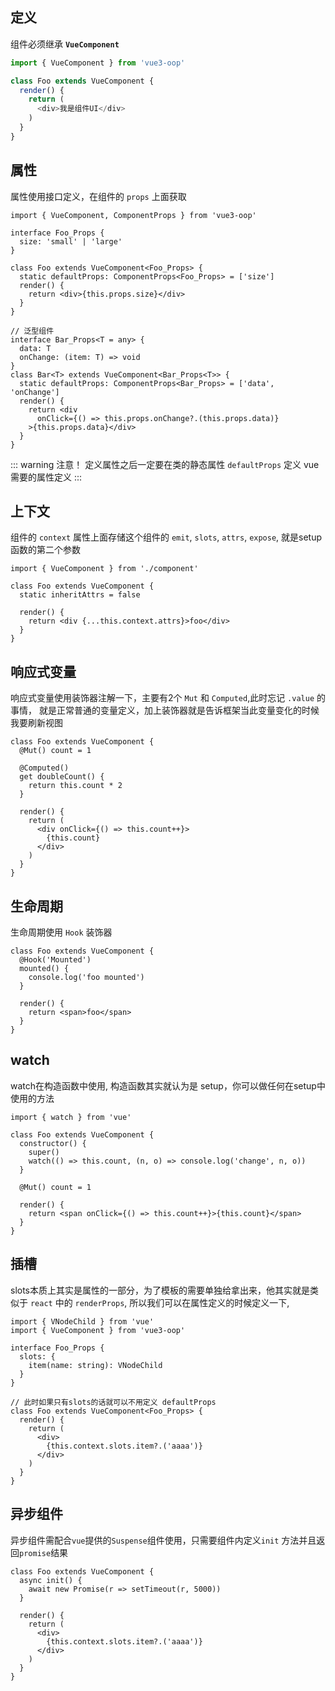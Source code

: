 ## 定义

组件必须继承 **`VueComponent`**

```typescript
import { VueComponent } from 'vue3-oop'

class Foo extends VueComponent {
  render() {
    return (
      <div>我是组件UI</div>
    )
  }
}
```

## 属性

属性使用接口定义，在组件的 `props` 上面获取

```tsx
import { VueComponent, ComponentProps } from 'vue3-oop'

interface Foo_Props {
  size: 'small' | 'large'
}

class Foo extends VueComponent<Foo_Props> {
  static defaultProps: ComponentProps<Foo_Props> = ['size']
  render() {
    return <div>{this.props.size}</div>
  }
}

// 泛型组件
interface Bar_Props<T = any> {
  data: T
  onChange: (item: T) => void
}
class Bar<T> extends VueComponent<Bar_Props<T>> {
  static defaultProps: ComponentProps<Bar_Props> = ['data', 'onChange']
  render() {
    return <div 
      onClick={() => this.props.onChange?.(this.props.data)}
    >{this.props.data}</div>
  }
}

```

::: warning 注意！
定义属性之后一定要在类的静态属性 `defaultProps` 定义 vue 需要的属性定义
:::

## 上下文

组件的 `context` 属性上面存储这个组件的 `emit`, `slots`, `attrs`, `expose`, 
就是setup函数的第二个参数

```tsx
import { VueComponent } from './component'

class Foo extends VueComponent {
  static inheritAttrs = false

  render() {
    return <div {...this.context.attrs}>foo</div>
  }
}
```

## 响应式变量

响应式变量使用装饰器注解一下，主要有2个 `Mut` 和 `Computed`,此时忘记 `.value` 的事情，
就是正常普通的变量定义，加上装饰器就是告诉框架当此变量变化的时候我要刷新视图

```tsx
class Foo extends VueComponent {
  @Mut() count = 1

  @Computed()
  get doubleCount() {
    return this.count * 2
  }

  render() {
    return (
      <div onClick={() => this.count++}>
        {this.count}
      </div>
    )
  }
}
```

## 生命周期

生命周期使用 `Hook` 装饰器

```tsx
class Foo extends VueComponent {
  @Hook('Mounted')
  mounted() {
    console.log('foo mounted')
  }

  render() {
    return <span>foo</span> 
  }
}
```

## watch

watch在构造函数中使用, 构造函数其实就认为是 setup，你可以做任何在setup中使用的方法

```tsx
import { watch } from 'vue'

class Foo extends VueComponent {
  constructor() {
    super()
    watch(() => this.count, (n, o) => console.log('change', n, o))
  }

  @Mut() count = 1

  render() {
    return <span onClick={() => this.count++}>{this.count}</span>
  }
}
```

## 插槽

slots本质上其实是属性的一部分，为了模板的需要单独给拿出来，他其实就是类似于 `react` 中的 `renderProps`,
所以我们可以在属性定义的时候定义一下, 

```tsx
import { VNodeChild } from 'vue'
import { VueComponent } from 'vue3-oop'

interface Foo_Props {
  slots: {
    item(name: string): VNodeChild
  }
}

// 此时如果只有slots的话就可以不用定义 defaultProps
class Foo extends VueComponent<Foo_Props> {
  render() {
    return (
      <div>
        {this.context.slots.item?.('aaaa')}
      </div>
    )
  }
}
```

## 异步组件

异步组件需配合`vue`提供的`Suspense`组件使用，只需要组件内定义`init` 方法并且返回`promise`结果

```tsx
class Foo extends VueComponent {
  async init() {
    await new Promise(r => setTimeout(r, 5000))
  }
  
  render() {
    return (
      <div>
        {this.context.slots.item?.('aaaa')}
      </div>
    )
  }
}
```